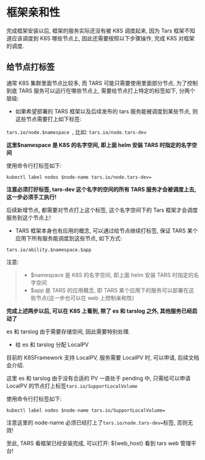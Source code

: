 # 框架亲和性

完成框架安装以后, 框架的服务实际还没有被 K8S 调度起来, 因为 Tars 框架不知道应该调度到 K8S 哪些节点上, 因此还需要按照以下步骤操作, 完成 K8S 对框架的调度.

## 给节点打标签

通常 K8S 集群里面节点比较多, 而 TARS 可能只需要使用里面部分节点, 为了控制到底 TARS 服务可以运行在哪些节点上, 需要给节点打上特定的标签如下, 分两个层级:

- 如果希望部署的 TARS 框架以及后续发布的 tars 服务能被调度到某些节点, 则这些节点需要打上如下标签:

`tars.io/node.$namespace `, 比如: `tars.io/node.tars-dev`

**这里$namespace 是 K8S 的名字空间, 即上面 helm 安装 TARS 时指定的名字空间**

使用命令行打标签如下:

```
kubectl label nodes $node-name tars.io/node.tars-dev=
```

**注意必须打好标签, tars-dev 这个名字的空间的所有 TARS 服务才会被调度上去, 这一步必须手工执行!**

后续新增节点, 都需要对节点打上这个标签, 这个名字空间下的 Tars 框架才会调度服务到这个节点上!

- TARS 框架本身也有应用的概念, 可以通过给节点继续打标签, 保证 TARS 某个应用下所有服务能调度到这些节点, 如下方式:

`tars.io/ability.$namespace.$app `

注意:

> - $namespace 是 K8S 的名字空间, 即上面 helm 安装 TARS 时指定的名字空间
> - $app 是 TARS 的应用概念, 即 TARS 某个应用下的服务可以部署在这些节点(这一步也可以在 web 上控制亲和性)

**完成上述两步以后, 可以在 K8S 上看到, 除了 es 和 tarslog 之外, 其他服务已经启动了**

es 和 tarslog 由于需要存储空间, 因此需要特别处理.

- 给 es 和 tarslog 分配 LocalPV

目前的 K8SFramework 支持 LocalPV, 服务需要 LocalPV 时, 可以申请, 后续文档会介绍.

这里 es 和 tarslog 由于没有合适的 PV 一直处于 pending 中, 只需给可以申请 LocalPV 的节点打上标签`tars.io/SupportLocalVolume `

使用命令行打标签如下:

```
kubectl label nodes $node-name tars.io/SupportLocalVolume=
```

注意这里的 node-name 必须已经打上了`tars.io/node.tars-dev=`标签, 否则无效!

至此, TARS 看框架已经安装完成, 可以打开: ${web_host} 看到 tars web 管理平台!
